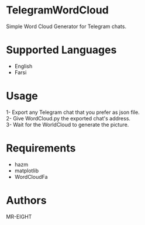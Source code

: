 # TelegramWordCloud

Simple Word Cloud Generator for Telegram chats.



# Supported Languages
- English
- Farsi

# Usage
1- Export any Telegram chat that you prefer as json file.  
2- Give WordCloud.py the exported chat's address.  
3- Wait for the WorldCloud to generate the picture.
# Requirements
- hazm
- matplotlib
- WordCloudFa
  
  
# Authors
MR-EIGHT
